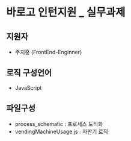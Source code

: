 # 바로고 인턴지원 _ 실무과제 


## **지원자**
  - 주지홍 (FrontEnd-Enginner)

## **로직 구성언어**
  - JavaScript
  
## **파일구성**
  - process_schematic : 프로세스 도식화
  - vendingMachineUsage.js : 자판기 로직
